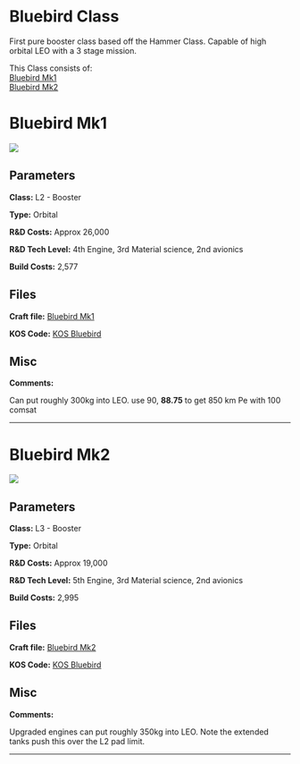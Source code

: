 # Bluebird Class

First pure booster class based off the Hammer Class. Capable of high orbital LEO with a 3 stage mission.

This Class consists of:\
[Bluebird Mk1](#Bluebird-Mk1)\
[Bluebird Mk2](#Bluebird-Mk2)

# Bluebird Mk1
![](https://i.imgur.com/PcmfHCZ.png)

## Parameters
**Class:** L2 - Booster

**Type:** Orbital

**R&D Costs:** Approx 26,000

**R&D Tech Level:** 4th Engine, 3rd Material science, 2nd avionics

**Build Costs:** 2,577
## Files
**Craft file:** [Bluebird Mk1](https://github.com/pike82/KSP-V1.12.3-RP-1/blob/master/Craft/Bluebird%20Mk1.craft)

**KOS Code:** [KOS Bluebird](https://github.com/pike82/KSP-V1.12.3-RP-1/blob/master/Booster/Bluebird.ks)
## Misc
**Comments:** 

Can put roughly 300kg into LEO. use 90, **88.75** to get 850 km Pe with 100 comsat

***

# Bluebird Mk2
![](https://i.imgur.com/nJLFsnv.png)

## Parameters
**Class:** L3 - Booster

**Type:** Orbital

**R&D Costs:** Approx 19,000

**R&D Tech Level:** 5th Engine, 3rd Material science, 2nd avionics

**Build Costs:** 2,995
## Files
**Craft file:** [Bluebird Mk2](https://github.com/pike82/KSP-V1.12.3-RP-1/blob/master/Craft/Bluebird%20Mk2.craft)

**KOS Code:** [KOS Bluebird](https://github.com/pike82/KSP-V1.12.3-RP-1/blob/master/Booster/Bluebird.ks)
## Misc
**Comments:** 

Upgraded engines can put roughly 350kg into LEO. Note the extended tanks push this over the L2 pad limit.

***